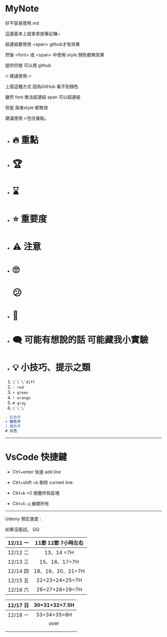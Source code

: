# MyNote

好不容易使用.md

這邊基本上就拿來放筆記囉~

超連結要使用 \<span>  github才有效果

然後 \<font> 或 \<span> 中使用 style 顏色都無效果

提供符號 可以用 github

🔥 建議使用 🔥

上面這種方式 因為GitHub 看不到顏色

雖然 font 無法超連結 span 可以超連結

但是 兩者style 都無效

建議使用 🔥包住重點。

- # 🔥 重點

- # 🏆

- # ⌛

- # ⭐ 重要度

- # ⚠️ 注意

- # 🙄
  
  ### 
  
  # 😕

- # 🍉

- # 🗨 可能有想說的話 可能藏我小實驗

- # 💡 小技巧、提示之類
1. ``\`\`\`diff``
2. `- red`
3. `+ green`
4. `! orange`
5. `# gray`
6. `` \`\`\` ``

```diff
- 紅色字
+ 綠色字
! 橘色字
# 灰色
```

---

# VsCode 快捷鍵

- Ctrl+enter 快速 add line

- Ctrl+shift +k 刪除 current line

- Ctrl+k +0  摺疊所有區塊

- Ctrl+k +j   展開所有

---

Udemy 預定進度 :

如果沒面試。 QQ

| 12/11 一 | 11節 12節 7小時左右  |
|:-------:|:--------------:|
| 12/12 二 | 13、14 =7H      |
| 12/13 三 | 15、16、17=7H    |
| 12/14 四 | 18、19、20、21=7H |
| 12/15 五 | 22+23+24+25=7H |
| 12/16 六 | 26+27+28+29=7H |

| 12/17 日 | 30+31+32=7.5H |
|:-------:|:-------------:|
| 12/18 一 | 33+34+35=8H   |
|         | over          |
|         |               |
|         |               |
